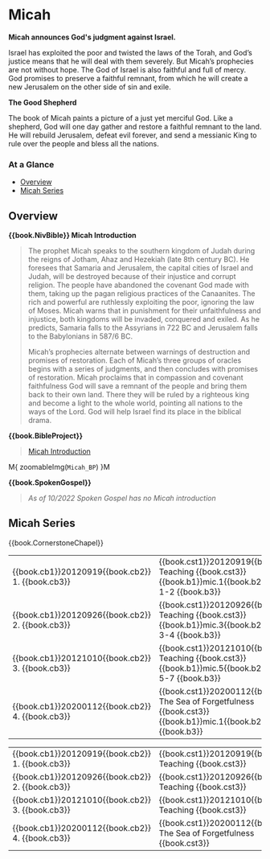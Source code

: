 # Micah

**Micah announces God's judgment against Israel.**

Israel has exploited the poor and twisted the laws of the Torah, and
God’s justice means that he will deal with them severely. But Micah’s
prophecies are not without hope. The God of Israel is also faithful
and full of mercy. God promises to preserve a faithful remnant, from
which he will create a new Jerusalem on the other side of sin and
exile.

**The Good Shepherd**

The book of Micah paints a picture of a just yet merciful God. Like a
shepherd, God will one day gather and restore a faithful remnant to
the land. He will rebuild Jerusalem, defeat evil forever, and send a
messianic King to rule over the people and bless all the nations.


### At a Glance

- [Overview](#overview)
- [Micah Series](#micah-series)


## Overview


**{{book.NivBible}} Micah Introduction**

> The prophet Micah speaks to the southern kingdom of Judah during the
> reigns of Jotham, Ahaz and Hezekiah (late 8th century BC). He foresees
> that Samaria and Jerusalem, the capital cities of Israel and Judah,
> will be destroyed because of their injustice and corrupt religion. The
> people have abandoned the covenant God made with them, taking up the
> pagan religious practices of the Canaanites. The rich and powerful are
> ruthlessly exploiting the poor, ignoring the law of Moses. Micah warns
> that in punishment for their unfaithfulness and injustice, both
> kingdoms will be invaded, conquered and exiled. As he predicts,
> Samaria falls to the Assyrians in 722 BC and Jerusalem falls to the
> Babylonians in 587/6 BC.
> 
> Micah’s prophecies alternate between warnings of destruction and
> promises of restoration. Each of Micah’s three groups of oracles
> begins with a series of judgments, and then concludes with promises of
> restoration. Micah proclaims that in compassion and covenant
> faithfulness God will save a remnant of the people and bring them back
> to their own land. There they will be ruled by a righteous king and
> become a light to the whole world, pointing all nations to the ways of
> the Lord. God will help Israel find its place in the biblical drama.


**{{book.BibleProject}}**

> [Micah Introduction](https://bibleproject.com/explore/video/micah/)

M{ zoomableImg(`Micah_BP`) }M


**{{book.SpokenGospel}}**

> _As of 10/2022 Spoken Gospel has no Micah introduction_


## Micah Series

{{book.CornerstoneChapel}}

<!-- MASTER: vertical layout for "cell phone" responsive show/hide -->
<div class="phone">
<table>

<tr><td> {{book.cb1}}20120919{{book.cb2}} 1. {{book.cb3}} </td><td> {{book.cst1}}20120919{{book.cst2}} Teaching                 {{book.cst3}} <br/> {{book.b1}}mic.1{{book.b2}} MICAH 1-2 {{book.b3}} </td><td> 09/19/2012 <br/>                                        </td>
<tr><td> {{book.cb1}}20120926{{book.cb2}} 2. {{book.cb3}} </td><td> {{book.cst1}}20120926{{book.cst2}} Teaching                 {{book.cst3}} <br/> {{book.b1}}mic.3{{book.b2}} MICAH 3-4 {{book.b3}} </td><td> 09/26/2012 <br/>                                        </td>
<tr><td> {{book.cb1}}20121010{{book.cb2}} 3. {{book.cb3}} </td><td> {{book.cst1}}20121010{{book.cst2}} Teaching                 {{book.cst3}} <br/> {{book.b1}}mic.5{{book.b2}} MICAH 5-7 {{book.b3}} </td><td> 10/10/2012 <br/>                                        </td>
<tr><td> {{book.cb1}}20200112{{book.cb2}} 4. {{book.cb3}} </td><td> {{book.cst1}}20200112{{book.cst2}} The Sea of Forgetfulness {{book.cst3}} <br/> {{book.b1}}mic.1{{book.b2}} MICAH     {{book.b3}} </td><td> 01/12/2020 <br/> {{book.csg1}}20200112.pdf{{book.csg2}} </td>

</table>
</div>

<!-- COPY: horizontal layout for "desktop/tablet" responsive show/hide (simply add 2 columns to header and replace TWO FROM <br/> TO </td><td> -->
<div class="desktop">
<table>

<tr><td> {{book.cb1}}20120919{{book.cb2}} 1. {{book.cb3}} </td><td> {{book.cst1}}20120919{{book.cst2}} Teaching                 {{book.cst3}} </td><td> {{book.b1}}mic.1{{book.b2}} MICAH 1-2 {{book.b3}} </td><td> 09/19/2012 </td><td>                                        </td>
<tr><td> {{book.cb1}}20120926{{book.cb2}} 2. {{book.cb3}} </td><td> {{book.cst1}}20120926{{book.cst2}} Teaching                 {{book.cst3}} </td><td> {{book.b1}}mic.3{{book.b2}} MICAH 3-4 {{book.b3}} </td><td> 09/26/2012 </td><td>                                        </td>
<tr><td> {{book.cb1}}20121010{{book.cb2}} 3. {{book.cb3}} </td><td> {{book.cst1}}20121010{{book.cst2}} Teaching                 {{book.cst3}} </td><td> {{book.b1}}mic.5{{book.b2}} MICAH 5-7 {{book.b3}} </td><td> 10/10/2012 </td><td>                                        </td>
<tr><td> {{book.cb1}}20200112{{book.cb2}} 4. {{book.cb3}} </td><td> {{book.cst1}}20200112{{book.cst2}} The Sea of Forgetfulness {{book.cst3}} </td><td> {{book.b1}}mic.1{{book.b2}} MICAH     {{book.b3}} </td><td> 01/12/2020 </td><td> {{book.csg1}}20200112.pdf{{book.csg2}} </td>

</table>
</div>
